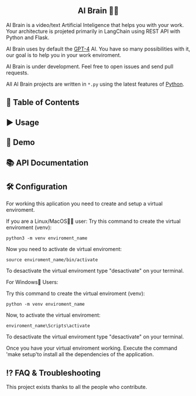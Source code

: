 <h2 align='center'><b>AI Brain 🤖🧠</b></h2>

AI Brain is a video/text Artificial Inteligence that helps you with your work. Your architecture is projeted primarily in LangChain using REST API with Python and Flask.

AI Brain uses by default the [GPT-4](https://openai.com/gpt-4) AI. You have so many possibilities with it, our goal is to help you in your work enviroment.

AI Brain is under development. Feel free to open issues and send pull requests.

All AI Brain projects are written in `*.py` using the latest features of [Python](http://www.python.org).

🚩 Table of Contents
-----

▶️ Usage
-----

🤖 Demo
-----

📚 API Documentation
-----

🛠️ Configuration
-----
For working this aplication you need to create and setup a virtual enviroment.

If you are a Linux/MacOS🐧🍎 user:
Try this command to create the virtual enviroment (venv):

```python3 -m venv enviroment_name```

Now you need to activate de virtual enviroment:

```source enviroment_name/bin/activate```

To desactivate the virtual enviroment type "desactivate" on your terminal.

For Windows📎 Users:

Try this command to create the virtual enviroment (venv):

```python -m venv enviroment_name```

Now, to activate the virtual enviroment:

```enviroment_name\Scripts\activate```

To desactivate the virtual enviroment type "desactivate" on your terminal.

Once you have your virtual enviroment working.
Execute the command 'make setup'to install all the dependencies of the application.

⁉️ FAQ & Troubleshooting
-----

This project exists thanks to all the people who contribute.
